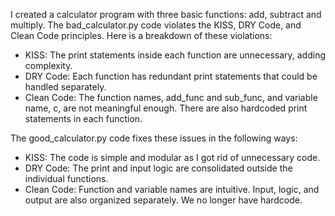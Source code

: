 I created a calculator program with three basic functions: add, subtract and multiply. The bad_calculator.py code violates the KISS, DRY Code, and Clean Code principles. Here is a breakdown of these violations: 
- KISS: The print statements inside each function are unnecessary, adding complexity.
- DRY Code: Each function has redundant print statements that could be handled separately.
- Clean Code: The function names, add_func and sub_func, and variable name, c, are not meaningful enough. There are also hardcoded print statements in each function.

The good_calculator.py code fixes these issues in the following ways:
- KISS: The code is simple and modular as I got rid of unnecessary code.
- DRY Code: The print and input logic are consolidated outside the individual functions.
- Clean Code: Function and variable names are intuitive. Input, logic, and output are also organized separately. We no longer have hardcode.

